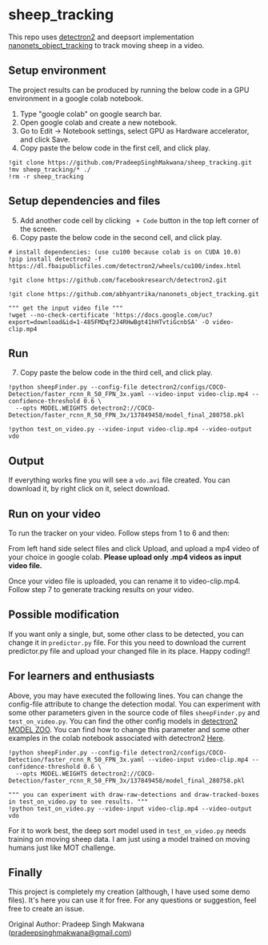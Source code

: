 # sheep_tracking
This repo uses [detectron2](https://github.com/facebookresearch/detectron2) and deepsort implementation [nanonets_object_tracking](https://github.com/abhyantrika/nanonets_object_tracking) to track moving sheep in a video.

## Setup environment
The project results can be produced by running the below code in a GPU environment in a google colab notebook.

1. Type "google colab" on google search bar.
2. Open google colab and create a new notebook.  
3. Go to Edit -> Notebook settings, select GPU as Hardware accelerator, and click Save.  
4. Copy paste the below code in the first cell, and click play.
  
```
!git clone https://github.com/PradeepSinghMakwana/sheep_tracking.git
!mv sheep_tracking/* ./
!rm -r sheep_tracking
```
  
## Setup dependencies and files
  
5. Add another code cell by clicking ` + Code` button in the top left corner of the screen. 
6. Copy paste the below code in the second cell, and click play.
```
# install dependencies: (use cu100 because colab is on CUDA 10.0)
!pip install detectron2 -f https://dl.fbaipublicfiles.com/detectron2/wheels/cu100/index.html

!git clone https://github.com/facebookresearch/detectron2.git

!git clone https://github.com/abhyantrika/nanonets_object_tracking.git

""" get the input video file """
!wget --no-check-certificate 'https://docs.google.com/uc?export=download&id=1-485FMDqf2J4RHwBgt41hHTvtiGcnbSA' -O video-clip.mp4
```

## Run
  
7. Copy paste the below code in the third cell, and click play.
  
```
!python sheepFinder.py --config-file detectron2/configs/COCO-Detection/faster_rcnn_R_50_FPN_3x.yaml --video-input video-clip.mp4 --confidence-threshold 0.6 \
  --opts MODEL.WEIGHTS detectron2://COCO-Detection/faster_rcnn_R_50_FPN_3x/137849458/model_final_280758.pkl

!python test_on_video.py --video-input video-clip.mp4 --video-output vdo
```
  
  
## Output
  
If everything works fine you will see a `vdo.avi` file created. You can download it, by right click on it, select download.
  
  
## Run on your video
  
To run the tracker on your video. Follow steps from 1 to 6 and then:  
  
From left hand side select files and click Upload, and upload a mp4 video of your choice in google colab. **Please upload only .mp4 videos as input video file.**  
  
Once your video file is uploaded, you can rename it to video-clip.mp4. Follow step 7 to generate tracking results on your video.  
  
  
## Possible modification
  
If you want only a single, but, some other class to be detected, you can change it in `predictor.py` file. For this you need to download the current predictor.py file and upload your changed file in its place. Happy coding!!
  
  
## For learners and enthusiasts
  
Above, you may have executed the following lines. You can change the config-file attribute to change the detection modal. You can experiment with some other parameters given in the source code of files `sheepFinder.py` and `test_on_video.py`.  You can find the other config models in [detectron2 MODEL ZOO](https://github.com/facebookresearch/detectron2/blob/master/MODEL_ZOO.md). You can find how to change this parameter and some other examples in the colab notebook associated with detectron2 [Here](https://github.com/facebookresearch/detectron2).
  
```
!python sheepFinder.py --config-file detectron2/configs/COCO-Detection/faster_rcnn_R_50_FPN_3x.yaml --video-input video-clip.mp4 --confidence-threshold 0.6 \
  --opts MODEL.WEIGHTS detectron2://COCO-Detection/faster_rcnn_R_50_FPN_3x/137849458/model_final_280758.pkl

""" you can experiment with draw-raw-detections and draw-tracked-boxes in test_on_video.py to see results. """
!python test_on_video.py --video-input video-clip.mp4 --video-output vdo
```  
  
For it to work best, the deep sort model used in `test_on_video.py` needs training on moving sheep data. I am just using a model trained on moving humans just like MOT challenge.
  
## Finally  
  
This project is completely my creation (although, I have used some demo files). It's here you can use it for free. For any questions or suggestion, feel free to create an issue.
  
Original Author: Pradeep Singh Makwana (pradeepsinghmakwana@gmail.com)
